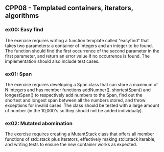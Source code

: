 ## CPP08 - Templated containers, iterators, algorithms

### ex00: Easy find
The exercise requires writing a function template called "easyfind" that takes two parameters: a container of integers and an integer to be found. The function should find the first occurrence of the second parameter in the first parameter, and return an error value if no occurrence is found. The implementation should also include test cases.
### ex01: Span
The exercise requires developing a Span class that can store a maximum of N integers and has member functions addNumber(), shortestSpan() and longestSpan() to respectively add numbers to the Span, find out the shortest and longest span between all the numbers stored, and throw exceptions for invalid cases. The class should be tested with a large amount of number (in the 10,000's so they should not be added individualy).
### ex02: Mutated abomination
The exercise requires creating a MutantStack class that offers all member functions of std::stack plus iterators, effectively making std::stack iterable, and writing tests to ensure the new container works as expected.
